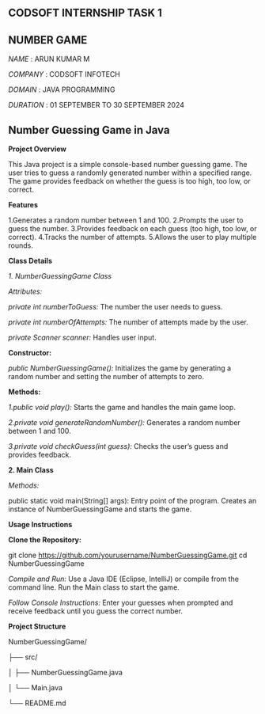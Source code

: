 ## CODSOFT INTERNSHIP TASK 1
## NUMBER GAME

*NAME*    :    ARUN KUMAR M

*COMPANY*  :  CODSOFT INFOTECH

*DOMAIN*  :  JAVA PROGRAMMING

*DURATION*  :  01 SEPTEMBER TO 30 SEPTEMBER 2024

## Number Guessing Game in Java

**Project Overview**

This Java project is a simple console-based number guessing game. The user tries to guess a randomly generated number within a specified range. The game provides feedback on whether the guess is too high, too low, or correct.

**Features**

1.Generates a random number between 1 and 100.
2.Prompts the user to guess the number.
3.Provides feedback on each guess (too high, too low, or correct).
4.Tracks the number of attempts.
5.Allows the user to play multiple rounds.

**Class Details**

*1. NumberGuessingGame Class*

*Attributes:*

*private int numberToGuess:* The number the user needs to guess.

*private int numberOfAttempts:* The number of attempts made by the user.

*private Scanner scanner:* Handles user input.

**Constructor:**

*public NumberGuessingGame():* Initializes the game by generating a random number and setting the number of attempts to zero.

**Methods:**

*1.public void play():* Starts the game and handles the main game loop.

*2.private void generateRandomNumber():* Generates a random number between 1 and 100.

*3.private void checkGuess(int guess):* Checks the user’s guess and provides feedback.

**2. Main Class**

*Methods:*

public static void main(String[] args): Entry point of the program. Creates an instance of NumberGuessingGame and starts the game.

**Usage Instructions**

**Clone the Repository:**

git clone https://github.com/yourusername/NumberGuessingGame.git
cd NumberGuessingGame

*Compile and Run:* Use a Java IDE (Eclipse, IntelliJ) or compile from the command line. Run the Main class to start the game.

*Follow Console Instructions:* Enter your guesses when prompted and receive feedback until you guess the correct number.

**Project Structure**

NumberGuessingGame/

├── src/

│   ├── NumberGuessingGame.java

│   └── Main.java

└── README.md
